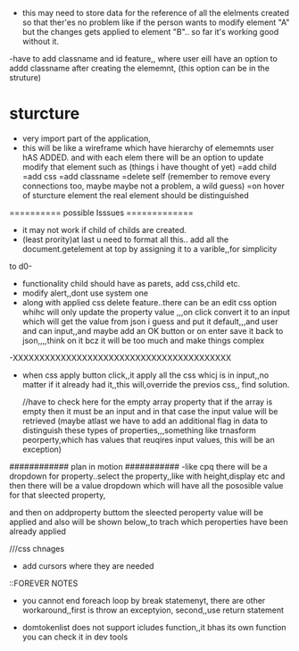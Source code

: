 - this may need to store data for the reference of all the elelments created so that ther'es no problem like if the person wants to modify element "A" but the changes gets applied to element "B".. so far it's working good without it.

-have to add classname and id feature,, where user eill have an option to addd classname after creating the elememnt, (this option can be in the struture)

# sturcture
- very import part of the application,
- this will be like a wireframe which have hierarchy of elememnts user hAS ADDED.
and with each elem there will be an option to update modify that element such as (things i have thought of yet)
=add child
=add css
=add classname
=delete self (remember to remove every connections too, maybe maybe not a problem, a wild guess)
=on hover of sturcture element the real element should be distinguished


========== possible Isssues =============
- it may not work if child of childs are created.
- (least prority)at last u need to format all this.. add all the document.getelement at top by assigning it to a varible,,for simplicity


to d0-
- functionality child should have as parets, add css,child etc.
- modify alert,,dont use system one
- along with applied css delete feature..there can be an edit css option whihc will only update the property value ,,,on click convert it to an input which will get the value from json i guess and put it default,,,and user and can input,,and maybe add an OK button or on enter save it back to json,,,,think on it bcz it will be too much and make things complex

-XXXXXXXXXXXXXXXXXXXXXXXXXXXXXXXXXXXXXXXXX

- when css apply button click,,it apply all the css whicj is in input,,no matter if it already had it,,this will,override the previos css,, find solution.



    //have to check here for the empty array property that if the array is empty then it must be an input and in that case the input value will be retrieved (maybe atlast we have to add an additional flag in data to distinguish these types of properties,,,something like trnasform peorperty,which has values that reuqires input values, this will be an exception)


############ plan in motion ###########
-like cpq there will be a dropdown for property..select the property,,like with height,display etc
and then there will be a value dropdown which will have all the pososible value for that sleected property,

and then on addproperty buttom the sleected peroperty value will be applied and also will be shown below,,to trach which peroperties have been already applied




///css chnages
- add cursors where they are needed





::FOREVER NOTES

- you cannot end foreach loop by break statemenyt, there are other workaround,,first is throw an exceptyion, second,,use return statement

- domtokenlist does not support icludes function,,it bhas its own function you can check it in dev tools
